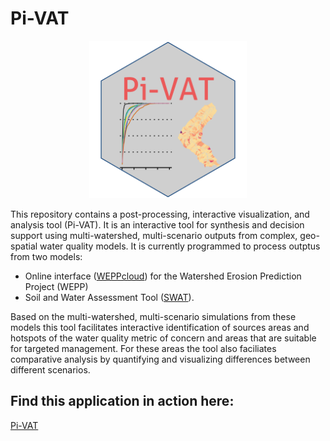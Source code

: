 # Pi-VAT

<p align="center">
  <img src="https://raw.githubusercontent.com/devalc/In-WPaT/main/www/Pi-VAT_hex.svg" width=50%/>
</p>

This repository contains a post-processing, interactive visualization, and analysis tool (Pi-VAT). It is an interactive tool for synthesis and decision support using multi-watershed, multi-scenario outputs from complex, geo-spatial water quality models. It is currently programmed to process outptus from two models:

- Online interface ([WEPPcloud](<https://wepp.cloud/weppcloud/>)) for the Watershed Erosion Prediction Project (WEPP) 
- Soil and Water Assessment Tool ([SWAT](<https://swat.tamu.edu/>)). 

Based on the multi-watershed, multi-scenario simulations from these models this tool facilitates interactive identification of sources areas and hotspots of the water quality metric of concern and areas that are suitable for targeted management. For these areas the tool also faciliates comparative analysis by quantifying and visualizing differences between different scenarios. 


## Find this application in action here:

[Pi-VAT](<https://cdeval.shinyapps.io/Pi-VAT/>)


